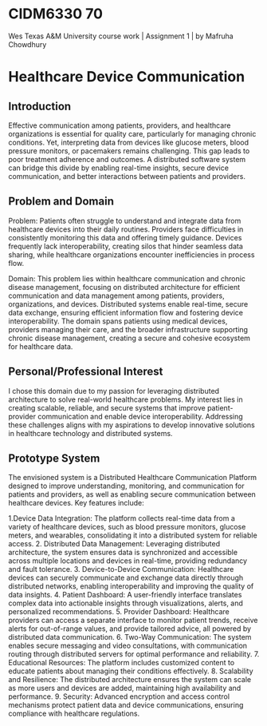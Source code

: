 # CIDM6330 70 #
Wes Texas A&amp;M University course work | Assignment 1 | by Mafruha Chowdhury

 # Healthcare Device Communication #

## Introduction ##

Effective communication among patients, providers, and healthcare organizations is essential for quality care, particularly for managing chronic conditions. 
Yet, interpreting data from devices like glucose meters, blood pressure monitors, or pacemakers remains challenging. This gap leads to poor treatment adherence and outcomes.
A distributed software system can bridge this divide by enabling real-time insights, secure device communication, and better interactions between patients and providers.

## Problem and Domain ##


Problem: Patients often struggle to understand and integrate data from healthcare devices into their daily routines.
Providers face difficulties in consistently monitoring this data and offering timely guidance. 
Devices frequently lack interoperability, creating silos that hinder seamless data sharing, while healthcare organizations encounter inefficiencies in process flow.

Domain: This problem lies within healthcare communication and chronic disease management, focusing on distributed architecture for efficient communication and data management
among patients, providers, organizations, and devices. Distributed systems enable real-time, secure data exchange, ensuring efficient information flow and fostering device interoperability. The domain spans patients using medical devices, providers managing their care, and the broader infrastructure supporting chronic disease management, creating a secure and cohesive ecosystem for healthcare data.

## Personal/Professional Interest ##

I chose this domain due to my passion for leveraging distributed architecture to solve real-world healthcare problems. My interest lies in creating scalable, reliable, and secure systems that improve patient-provider communication and enable device interoperability. Addressing these challenges aligns with my aspirations to develop innovative solutions in healthcare technology and distributed systems.


## Prototype System ##

The envisioned system is a Distributed Healthcare Communication Platform designed to improve understanding, monitoring, and communication for patients and providers, as well as enabling secure communication between healthcare devices. Key features include:

 1.Device Data Integration: The platform collects real-time data from a variety of healthcare devices, such as blood pressure monitors,  glucose meters, and wearables, consolidating it into a distributed system for reliable access.
2.	Distributed Data Management: Leveraging distributed architecture, the system ensures data is synchronized and accessible across multiple locations and devices in real-time, providing redundancy and fault tolerance.
3. Device-to-Device Communication: Healthcare devices can securely communicate and exchange data directly through distributed networks, enabling interoperability and improving the quality of data insights.
4. Patient Dashboard: A user-friendly interface translates complex data into actionable insights through visualizations, alerts, and personalized recommendations.
5. Provider Dashboard: Healthcare providers can access a separate interface to monitor patient trends, receive alerts for out-of-range values, and provide tailored advice, all powered by distributed data communication.
6.	Two-Way Communication: The system enables secure messaging and video consultations, with communication routing through distributed servers for optimal performance and reliability.
7.	Educational Resources: The platform includes customized content to educate patients about managing their conditions effectively.
8.	Scalability and Resilience: The distributed architecture ensures the system can scale as more users and devices are added, maintaining high availability and performance.
9.	Security: Advanced encryption and access control mechanisms protect patient data and device communications, ensuring compliance with healthcare regulations.

